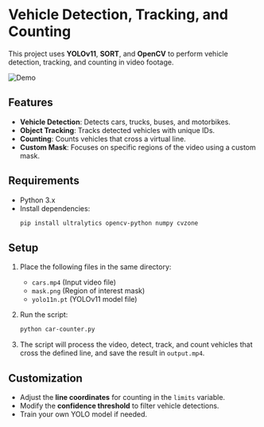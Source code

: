# Vehicle Detection, Tracking, and Counting

This project uses **YOLOv11**, **SORT**, and **OpenCV** to perform vehicle detection, tracking, and counting in video footage.

![Demo](output.gif)

## Features

- **Vehicle Detection**: Detects cars, trucks, buses, and motorbikes.
- **Object Tracking**: Tracks detected vehicles with unique IDs.
- **Counting**: Counts vehicles that cross a virtual line.
- **Custom Mask**: Focuses on specific regions of the video using a custom mask.

## Requirements

- Python 3.x
- Install dependencies:
    ```bash
    pip install ultralytics opencv-python numpy cvzone
    ```

## Setup

1. Place the following files in the same directory:
   - `cars.mp4` (Input video file)
   - `mask.png` (Region of interest mask)
   - `yolo11n.pt` (YOLOv11 model file)
   
2. Run the script:
    ```bash
    python car-counter.py
    ```

3. The script will process the video, detect, track, and count vehicles that cross the defined line, and save the result in `output.mp4`.

## Customization

- Adjust the **line coordinates** for counting in the `limits` variable.
- Modify the **confidence threshold** to filter vehicle detections.
- Train your own YOLO model if needed.
